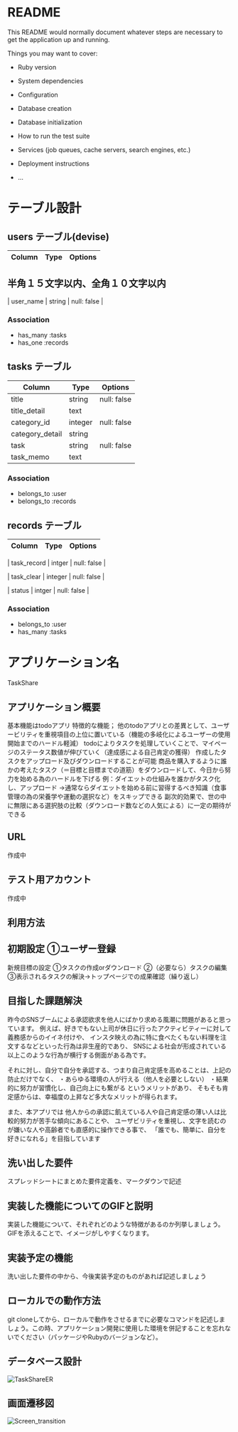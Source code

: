 # README

This README would normally document whatever steps are necessary to get the
application up and running.

Things you may want to cover:

* Ruby version

* System dependencies

* Configuration

* Database creation

* Database initialization

* How to run the test suite

* Services (job queues, cache servers, search engines, etc.)

* Deployment instructions

* ...


# テーブル設計

## users テーブル(devise)


| Column               | Type   | Options     |
| -------------------- | ------ | ----------- |
## 半角１５文字以内、全角１０文字以内
| user_name            | string | null: false |


### Association

- has_many :tasks
- has_one :records

## tasks テーブル


| Column             | Type       | Options                        |
| ------------------ | ---------- | ------------------------------ |
| title              | string     | null: false                    |
| title_detail       | text       |                                |
| category_id        | integer    | null: false                    |
| category_detail    | string     |                                |
| task               | string     | null: false                    |
| task_memo          | text       |                                |


### Association

- belongs_to :user
- belongs_to :records

## records テーブル


| Column             | Type       | Options                         |
| ------------------ | ---------- | ------------------------------- |
<!-- 継続記録スタンプ -->
| task_record        | intger     | null: false                     |
<!-- 達成タスク数 -->
| task_clear         | integer    | null: false                     |
<!-- 努力の成果 -->
| status             | intger     | null: false                     |


### Association

- belongs_to :user
- has_many :tasks


# アプリケーション名
TaskShare

## アプリケーション概要
基本機能はtodoアプリ
特徴的な機能；
他のtodoアプリとの差異として、ユーザービリティを重視項目の上位に置いている（機能の多岐化によるユーザーの使用開始までのハードル軽減）
todoによりタスクを処理していくことで、マイページのステータス数値が伸びていく（達成感による自己肯定の獲得）
作成したタスクをアップロード及びダウンロードすることが可能
商品を購入するように誰かの考えたタスク（＝目標と目標までの道筋）をダウンロードして、今日から努力を始める為のハードルを下げる
  例：ダイエットの仕組みを誰かがタスク化し、アップロード
      →通常ならダイエットを始める前に習得するべき知識（食事管理の為の栄養学や運動の選択など）をスキップできる
      副次的効果で、世の中に無限にある選択肢の比較（ダウンロード数などの人気による）に一定の期待ができる

## URL
作成中

## テスト用アカウント
作成中

## 利用方法
初期設定
①ユーザー登録
---------------
新規目標の設定
①タスクの作成orダウンロード
②（必要なら）タスクの編集
③表示されるタスクの解決→トップページでの成果確認（繰り返し）

## 目指した課題解決
昨今のSNSブームによる承認欲求を他人にばかり求める風潮に問題があると思っています。
例えば、好きでもない上司が休日に行ったアクティビティーに対して義務感からのイイネ付けや、
インスタ映えの為に特に食べたくもない料理を注文するなどといった行為は非生産的であり、
SNSによる社会が形成されている以上このような行為が横行する側面がある為です。

それに対し、自分で自分を承認する、つまり自己肯定感を高めることは、上記の防止だけでなく、
・あらゆる環境の人が行える（他人を必要としない）
・結果的に努力が習慣化し、自己向上にも繋がる
というメリットがあり、
そもそも肯定感からは、幸福度の上昇など多大なメリットが得られます。

また、本アプリでは
他人からの承認に飢えている人や自己肯定感の薄い人は比較的努力が苦手な傾向にあることや、
ユーザビリティを重視し、文字を読むのが嫌いな人や高齢者でも直感的に操作できる事で、
「誰でも、簡単に、自分を好きになれる」を目指しています

## 洗い出した要件
スプレッドシートにまとめた要件定義を、マークダウンで記述

## 実装した機能についてのGIFと説明
実装した機能について、それぞれどのような特徴があるのか列挙しましょう。GIFを添えることで、イメージがしやすくなります。

## 実装予定の機能
洗い出した要件の中から、今後実装予定のものがあれば記述しましょう

## ローカルでの動作方法
git cloneしてから、ローカルで動作をさせるまでに必要なコマンドを記述しましょう。この時、アプリケーション開発に使用した環境を併記することを忘れないでください（パッケージやRubyのバージョンなど）。

## データベース設計
![TaskShareER](https://user-images.githubusercontent.com/69830692/95299413-a4fd4b00-08b8-11eb-97fd-0feb9b97ea17.png)

## 画面遷移図
![Screen_transition](https://user-images.githubusercontent.com/69830692/95299321-7b442400-08b8-11eb-937e-486bd11398cd.png)


